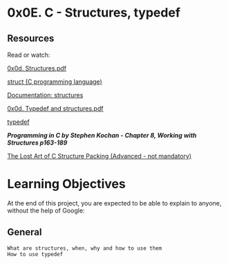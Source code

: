 # 0x0E. C - Structures, typedef
## Resources
Read or watch:

[0x0d. Structures.pdf](https://intranet.alxswe.com/rltoken/giS4eNQT2BQ9RLK0PMhgJQ)

[struct (C programming language)](https://intranet.alxswe.com/rltoken/MinJEDOHpeZs31qaXU8v1w)

[Documentation: structures](https://intranet.alxswe.com/rltoken/Nexam-lEwrNHg2awV5Gv8g)

[0x0d. Typedef and structures.pdf](https://intranet.alxswe.com/rltoken/TGQ3RopVP7CjUTzF-XDXUw)

[typedef](https://intranet.alxswe.com/rltoken/aqqM2t7PLG5cyHaKwm5nBg)

**_Programming in C by Stephen Kochan - Chapter 8, Working with Structures p163-189_**

[The Lost Art of C Structure Packing (Advanced - not mandatory)](https://intranet.alxswe.com/rltoken/emb4ohNT7XKi8Peep5lyeA)


# Learning Objectives
At the end of this project, you are expected to be able to explain to anyone, without the help of Google:

## General
    What are structures, when, why and how to use them
    How to use typedef